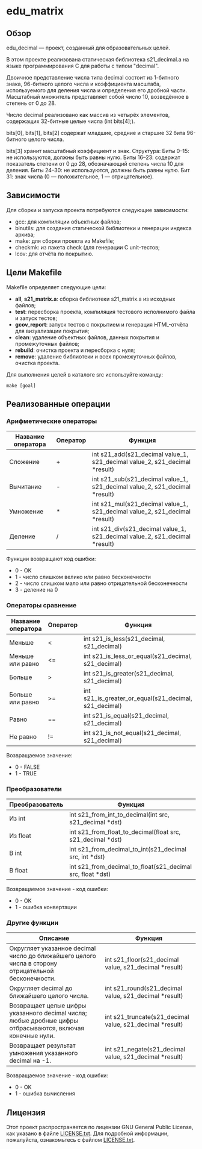 # edu_matrix
## Обзор
edu_decimal — проект, созданный для образовательных целей.

В этом проекте реализована статическая библиотека s21_decimal.a на языке программирования C для работы с типом "decimal".

Двоичное представление числа типа decimal состоит из 1-битного знака, 96-битного целого числа и коэффициента масштаба, используемого для деления числа и определения его дробной части. Масштабный множитель представляет собой число 10, возведённое в степень от 0 до 28.

Число decimal реализовано как массив из четырёх элементов, содержащих 32-битные целые числа (int bits[4];).

bits[0], bits[1], bits[2] содержат младшие, средние и старшие 32 бита 96-битного целого числа.

bits[3] хранит масштабный коэффициент и знак. Структура: 
Биты 0–15: не используются, должны быть равны нулю.
Биты 16–23: содержат показатель степени от 0 до 28, обозначающий степень числа 10 для деления.
Биты 24–30: не используются, должны быть равны нулю.
Бит 31: знак числа (0 — положительное, 1 — отрицательное).

## Зависимости
Для сборки и запуска проекта потребуются следующие зависимости:
- gcc: для компиляции объектных файлов;
- binutils: для создания статической библиотеки и генерации индекса архива;
- make: для сборки проекта из Makefile;
- checkmk: из пакета check (для генерации C unit-тестов;
- lcov: для отчёта по покрытию.

## Цели Makefile
Makefile определяет следующие цели:
- **all**, **s21_matrix.a**: сборка библиотеки s21_matrix.a из исходных файлов;
- **test**: пересборка проекта, компиляция тестового исполнимого файла и запуск тестов;
- **gcov_report**: запуск тестов с покрытием и генерация HTML-отчёта для визуализации покрытия;
- **clean**: удаление объектных файлов, данных покрытия и промежуточных файлов;
- **rebuild**: очистка проекта и пересборка с нуля;
- **remove**: удаление библиотеки и всех промежуточных файлов, очистка проекта.

Для выполнения целей в каталоге src используйте команду:

```
make [goal]
```

## Реализованные операции
### Арифметические операторы

| Название оператора | Оператор  | Функция                                                                            | 
| ------ | ------ |------------------------------------------------------------------------------------|
| Сложение | + | int s21_add(s21_decimal value_1, s21_decimal value_2, s21_decimal *result)         |
| Вычитание | - | int s21_sub(s21_decimal value_1, s21_decimal value_2, s21_decimal *result)         |
| Умножение | * | int s21_mul(s21_decimal value_1, s21_decimal value_2, s21_decimal *result) | 
| Деление | / | int s21_div(s21_decimal value_1, s21_decimal value_2, s21_decimal *result) |

Функции возвращают код ошибки:  
- 0 - OK  
- 1 - число слишком велико или равно бесконечности
- 2 - число слишком мало или равно отрицательной бесконечности
- 3 - деление на 0

### Операторы сравнение

| Название оператора | Оператор  | Функция | 
| ------ | ------ | ------ |
| Меньше  | < | int s21_is_less(s21_decimal, s21_decimal) |
| Меньше или равно | <= | int s21_is_less_or_equal(s21_decimal, s21_decimal) | 
| Больше | \> |  int s21_is_greater(s21_decimal, s21_decimal) |
| Больше или равно | \>= | int s21_is_greater_or_equal(s21_decimal, s21_decimal) | 
| Равно | == |  int s21_is_equal(s21_decimal, s21_decimal) |
| Не равно | != |  int s21_is_not_equal(s21_decimal, s21_decimal) |

Возвращаемое значение:
- 0 - FALSE
- 1 - TRUE

### Преобразователи 

| Преобразователь | Функция | 
| ------ | ------ |
| Из int | int s21_from_int_to_decimal(int src, s21_decimal *dst) |
| Из float  | int s21_from_float_to_decimal(float src, s21_decimal *dst) |
| В int  | int s21_from_decimal_to_int(s21_decimal src, int *dst) |
| В float  | int s21_from_decimal_to_float(s21_decimal src, float *dst) |

Возвращаемое значение - код ошибки:
 - 0 - OK
 - 1 - ошибка конвертации

### Другие функции

| Описание | Функция                                                  | 
| ------ |----------------------------------------------------------|
| Округляет указанное decimal число до ближайшего целого числа в сторону отрицательной бесконечности. | int s21_floor(s21_decimal value, s21_decimal *result)    |	
| Округляет decimal до ближайшего целого числа. | int s21_round(s21_decimal value, s21_decimal *result)    |
| Возвращает целые цифры указанного decimal числа; любые дробные цифры отбрасываются, включая конечные нули. | int s21_truncate(s21_decimal value, s21_decimal *result) |
| Возвращает результат умножения указанного decimal на -1. | int s21_negate(s21_decimal value, s21_decimal *result)   |

Возвращаемое значение - код ошибки:
 - 0 - OK
 - 1 - ошибка вычисления

## Лицензия
Этот проект распространяется по лицензии GNU General Public License, как указано в файле [LICENSE.txt](./LICENSE.txt). Для подробной информации, пожалуйста, ознакомьтесь с файлом [LICENSE.txt](./LICENSE.txt).
